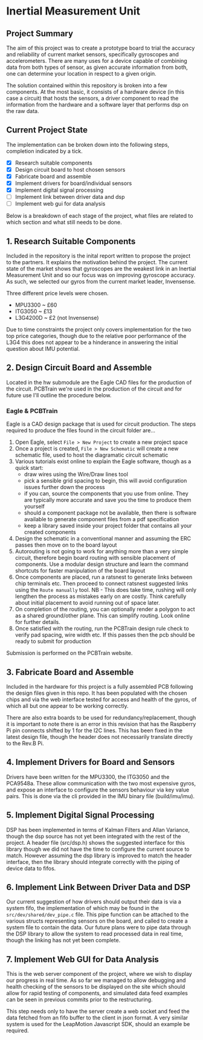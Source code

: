# Inertial Measurement Unit

## Project Summary

The aim of this project was to create a prototype board to trial
the accuracy and reliability of current market sensors, specifically
gyroscopes and accelerometers. There are many uses for a device capable
of combining data from both types of sensor, as given accurate
information from both, one can determine your location in respect to
a given origin.

The solution contained within this repository is broken into a few
components. At the most basic, it consists of a hardware device (in
this case a circuit) that hosts the sensors, a driver component to
read the information from the hardware and a software layer that
performs dsp on the raw data.

## Current Project State

The implementation can be broken down into the following steps,
completion indicated by a tick.

- [X] Research suitable components
- [X] Design circuit board to host chosen sensors
- [X] Fabricate board and assemble
- [X] Implement drivers for board/individual sensors
- [X] Implement digital signal processing
- [ ] Implement link between driver data and dsp
- [ ] Implement web gui for data analysis

Below is a breakdown of each stage of the project, what files are
related to which section and what still needs to be done.

## 1. Research Suitable Components

Included in the repository is the inital report written to propose
the project to the partners. It explains the motivation behind the
project. The current state of the market shows that gyroscopes are
the weakest link in an  Inertial Measurement Unit and so our focus
was on improving gyroscope accuracy. As such, we selected our gyros
from the current market leader, Invensense.

Three different price levels were chosen.
  - MPU3300 ~ £60
  - ITG3050 ~ £13
  - L3G4200D ~ £2  (not Invensense)

Due to time constraints the project only covers implementation for
the two top price categories, though due to the relative poor performance
of the L3G4 this does not appear to be a hinderance in answering
the initial question about IMU potential.

## 2. Design Circuit Board and Assemble

Located in the hw submodule are the Eagle CAD files for the
production of the circuit. PCBTrain we're used in the production
of the circuit and for future use I'll outline the procedure below.

### Eagle & PCBTrain

Eagle is a CAD design package that is used for circuit production.
The steps required to produce the files found in the circuit folder
are...

  1. Open Eagle, select `File > New Project` to create a new project space
  2. Once a project is created, `File > New Schematic` will create a new
     schematic file, used to host the diagramatic circuit schematic
  3. Various tutorials exist online to explain the Eagle software, though
     as a quick start: 
       - draw wires using the Wire/Draw lines tool
       - pick a sensible grid spacing to begin, this will avoid configuration
         issues further down the process
       - if you can, source the components that you use from online. They are
         typically more accurate and save you the time to produce them yourself
       - should a component package not be available, then there is software
         available to generate component files from a pdf specification
       - keep a library saved inside your project folder that contains all
         your created components
  4. Design the schematic in a conventional manner and assuming the ERC
     passes then move on to the board layout
  5. Autorouting is not going to work for anything more than a very simple
     circuit, therefore begin board routing with sensible placement of
     components. Use a modular design structure and learn the command
     shortcuts for faster manipulation of the board layout
  6. Once components are placed, run a ratsnest to generate links between
     chip terminals etc. Then proceed to connect ratsnest suggested links
     using the `Route manually` tool. NB - This does take time, rushing will
     only lengthen the process as mistakes early on are costly. Think
     carefully about initial placement to avoid running out of space later.
  7. On completion of the routing, you can optionally render a polygon to
     act as a shared ground/other plane. This can simplify routing. Look
     online for further details.
  8. Once satisfied with the routing, run the PCBTrain design rule check
     to verify pad spacing, wire width etc. If this passes then the pcb
     should be ready to submit for production

Submission is performed on the PCBTrain website.

## 3. Fabricate Board and Assemble

Included in the hardware for this project is a fully assembled PCB following the design files given in this repo. It has been populated with the chosen chips and via the web interface tested for access and health of the gyros, of which all but one appear to be working correctly.

There are also extra boards to be used for redundancy/replacement, though it is important to note there is an error in this revision that has the Raspberry Pi pin connects shifted by 1 for the I2C lines. This has been fixed in the latest design file, though the header does not necessarily translate directly to the Rev.B Pi.

## 4. Implement Drivers for Board and Sensors

Drivers have been written for the MPU3300, the ITG3050 and the PCA9548a. These allow communication with the two most expensive gyros, and expose an interface to configure the sensors behaviour via key value pairs. This is done via the cli provided in the IMU binary file (build/imu/imu).

## 5. Implement Digital Signal Processing

DSP has been implemented in terms of Kalman Filters and Allan Variance, though the dsp source has not yet been integrated with the rest of the project. A header file (src/dsp.h) shows the suggested interface for this library though we did not have the time to configure the current source to match. However assuming the dsp library is improved to match the header interface, then the library should integrate correctly with the piping of device data to fifos.

## 6. Implement Link Between Driver Data and DSP

Our current suggestion of how drivers should output their data is via a system fifo, the implementation of which may be found in the `src/dev/shared/dev_pipe.c` file. This pipe function can be attached to the various structs representing sensors on the board, and called to create a system file to contain the data. Our future plans were to pipe data through the DSP library to allow the system to read processed data in real time, though the linking has not yet been complete.

## 7. Implement Web GUI for Data Analysis

This is the web server component of the project, where we wish to display our progress in real time. As so far we managed to allow debugging and health checking of the sensors to be displayed on the site which should allow for rapid testing of components, and simulated data feed examples can be seen in previous commits prior to the restructuring.

This step needs only to have the server create a web socket and feed the data fetched from an fifo buffer to the client in json format. A very similar system is used for the LeapMotion Javascript SDK, should an example be required.

